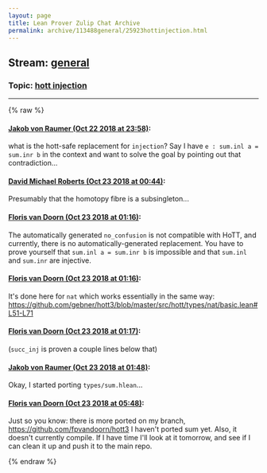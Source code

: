 ```yaml
---
layout: page
title: Lean Prover Zulip Chat Archive 
permalink: archive/113488general/25923hottinjection.html
---
```


## Stream: [general](index.html)
### Topic: [hott injection](25923hottinjection.html)

---


{% raw %}
#### [ Jakob von Raumer (Oct 22 2018 at 23:58)](https://leanprover.zulipchat.com/#narrow/stream/113488-general/topic/hott%20injection/near/136298806):
what is the hott-safe replacement for `injection`? Say I have `e : sum.inl a = sum.inr b` in the context and want to solve the goal by pointing out that contradiction...

#### [ David Michael Roberts (Oct 23 2018 at 00:44)](https://leanprover.zulipchat.com/#narrow/stream/113488-general/topic/hott%20injection/near/136301319):
Presumably that the homotopy fibre is a subsingleton...

#### [ Floris van Doorn (Oct 23 2018 at 01:16)](https://leanprover.zulipchat.com/#narrow/stream/113488-general/topic/hott%20injection/near/136302873):
The automatically generated `no_confusion` is not compatible with HoTT, and currently, there is no automatically-generated replacement. You have to prove yourself that `sum.inl a = sum.inr b` is impossible and that `sum.inl` and `sum.inr` are injective.

#### [ Floris van Doorn (Oct 23 2018 at 01:16)](https://leanprover.zulipchat.com/#narrow/stream/113488-general/topic/hott%20injection/near/136302884):
It's done here for `nat` which works essentially in the same way: https://github.com/gebner/hott3/blob/master/src/hott/types/nat/basic.lean#L51-L71

#### [ Floris van Doorn (Oct 23 2018 at 01:17)](https://leanprover.zulipchat.com/#narrow/stream/113488-general/topic/hott%20injection/near/136302902):
(`succ_inj` is proven a couple lines below that)

#### [ Jakob von Raumer (Oct 23 2018 at 01:48)](https://leanprover.zulipchat.com/#narrow/stream/113488-general/topic/hott%20injection/near/136304626):
Okay, I started porting `types/sum.hlean`...

#### [ Floris van Doorn (Oct 23 2018 at 05:48)](https://leanprover.zulipchat.com/#narrow/stream/113488-general/topic/hott%20injection/near/136313121):
Just so you know: there is more ported on my branch, https://github.com/fpvandoorn/hott3
I haven't ported sum yet. Also, it doesn't currently compile. If I have time I'll look at it tomorrow, and see if I can clean it up and push it to the main repo.


{% endraw %}
